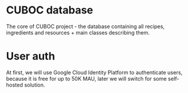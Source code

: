 # CUBOC database
The core of CUBOC project - the database containing all recipes, ingredients and resources + main classes describing them.

# User auth
At first, we will use Google Cloud Identity Platform to authenticate users, because it is free for up to 50K MAU,
 later we will switch for some self-hosted solution.
